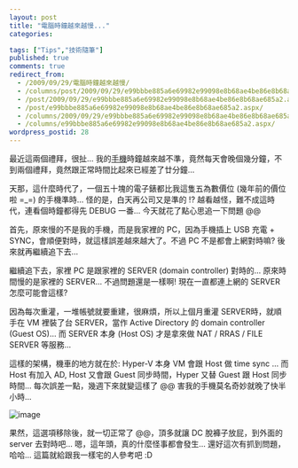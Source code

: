 ```yaml
---
layout: post
title: "電腦時鐘越來越慢..."
categories:

tags: ["Tips","技術隨筆"]
published: true
comments: true
redirect_from:
  - /2009/09/29/電腦時鐘越來越慢/
  - /columns/post/2009/09/29/e99bbbe885a6e69982e99098e8b68ae4be86e8b68ae685a2.aspx/
  - /post/2009/09/29/e99bbbe885a6e69982e99098e8b68ae4be86e8b68ae685a2.aspx/
  - /post/e99bbbe885a6e69982e99098e8b68ae4be86e8b68ae685a2.aspx/
  - /columns/2009/09/29/e99bbbe885a6e69982e99098e8b68ae4be86e8b68ae685a2.aspx/
  - /columns/e99bbbe885a6e69982e99098e8b68ae4be86e8b68ae685a2.aspx/
wordpress_postid: 28
---
```


最近這兩個禮拜，很扯... 我的[手機](http://columns.chicken-house.net/post/e696b0e6898be6a99fe79c9fe698afe8ae9a-(y).aspx)時鐘越來越不準，竟然每天會晚個幾分鐘，不到兩個禮拜，竟然跟正常時間比起來已經差了廿分鐘...

天那，這什麼時代了，一個五十塊的電子錶都比我這隻五為數價位 (幾年前的價位啦 =_=) 的手機準時... 怪的是，白天再公司又是準的 !? 越看越怪，難不成這時代，連看個時鐘都得先 DEBUG 一番... 今天就花了點心思追一下問題 @@

首先，原來慢的不是我的手機，而是我家裡的 PC，因為手機插上 USB 充電 + SYNC，會順便對時，就這樣誤差越來越大了。不過 PC 不是都會上網對時嘛? 後來就再繼續追下去...

繼續追下去，家裡 PC 是跟家裡的 SERVER (domain controller) 對時的... 原來時間慢的是家裡的 SERVER... 不過問題還是一樣啊! 現在一直都連上網的 SERVER 怎麼可能會這樣?

因為每次重灌，一堆帳號就要重建，很麻煩，所以上個月重灌 SERVER時，就順手在 VM 裡裝了台 SERVER，當作 Active Directory 的 domain controller (Guest OS)… 而 SERVER 本身 (Host OS) 才是拿來做 NAT / RRAS / FILE SERVER 等服務...

這樣的架構，機車的地方就在於: Hyper-V 本身 VM 會跟 Host 做 time sync ... 而 Host 有加入 AD, Host 又會跟 Guest 同步時間，Hyper 又替 Guest 跟 Host 同步時間... 每次誤差一點，幾週下來就變這樣了 @@ 害我的手機莫名奇妙就晚了快半小時...

![image](/wp-content/be-files/WindowsLiveWriter/f45cd5a15979/727116E0/image.png)

果然，這選項移除後，就一切正常了 @@，頂多就讓 DC 脫褲子放屁，到外面的 server 去對時吧... 嗯，這年頭，真的什麼怪事都會發生... 還好這次有抓到問題，哈哈... 這篇就給跟我一樣宅的人參考吧 :D
